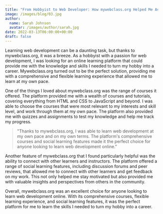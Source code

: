 ```yaml
---
title: "From Hobbyist to Web Developer: How mywebclass.org Helped Me Achieve My Dream"
image: /images/blog/03.jpg
author:
  name: Sarah Johnson
  avatar: /images/author/sarah.jpg
date: 2022-03-13T06:00:00+00:00
draft: false
---
```


Learning web development can be a daunting task, but thanks to mywebclass.org, it was a breeze. As a hobbyist with a passion for web development, I was looking for an online learning platform that could provide me with the knowledge and skills I needed to turn my hobby into a career. Mywebclass.org turned out to be the perfect solution, providing me with a comprehensive and flexible learning experience that allowed me to learn at my own pace.

One of the things I loved about mywebclass.org was the range of courses it offered. The platform provided me with a wealth of courses and tutorials, covering everything from HTML and CSS to JavaScript and beyond. I was able to choose the courses that were most relevant to my interests and skill level, and work through them at my own pace. The platform also provided me with quizzes and assignments to test my knowledge and help me track my progress.

<Blockquote name="Sarah Johnson">"Thanks to mywebclass.org, I was able to learn web development at my own pace and on my own terms. The platform's comprehensive courses and social learning features made it the perfect choice for anyone looking to learn web development online."</Blockquote>

Another feature of mywebclass.org that I found particularly helpful was the ability to connect with other learners and instructors. The platform offered a range of social learning features, including discussion forums and peer reviews, that allowed me to connect with other learners and get feedback on my work. This not only helped me stay motivated but also provided me with valuable insights and perspectives from others in the community.

Overall, mywebclass.org was an excellent choice for anyone looking to learn web development online. With its comprehensive courses, flexible learning experience, and social learning features, it was the perfect platform for me to learn the skills I needed to turn my hobby into a career.

